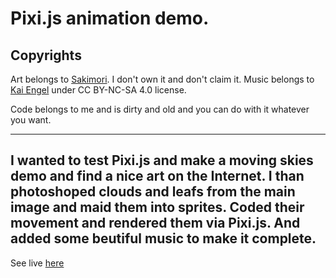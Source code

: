 # Pixi.js animation demo.

## Copyrights
Art belongs to [Sakimori](href='http://www.pixiv.net/member_illust.php?id=211515). I don't own it and don't claim it.
Music belongs to [Kai Engel](http://www.kai-engel.com/) under CC BY-NC-SA 4.0 license.

Code belongs to me and is dirty and old and you can do with it whatever you want.

---
I wanted to test Pixi.js and make a moving skies demo and find a nice art on the Internet.
I than photoshoped clouds and leafs from the main image and maid them into sprites.
Coded their movement and rendered them via Pixi.js.
And added some beutiful music to make it complete.
---

See live [here](http://elerium.org/sky3/)